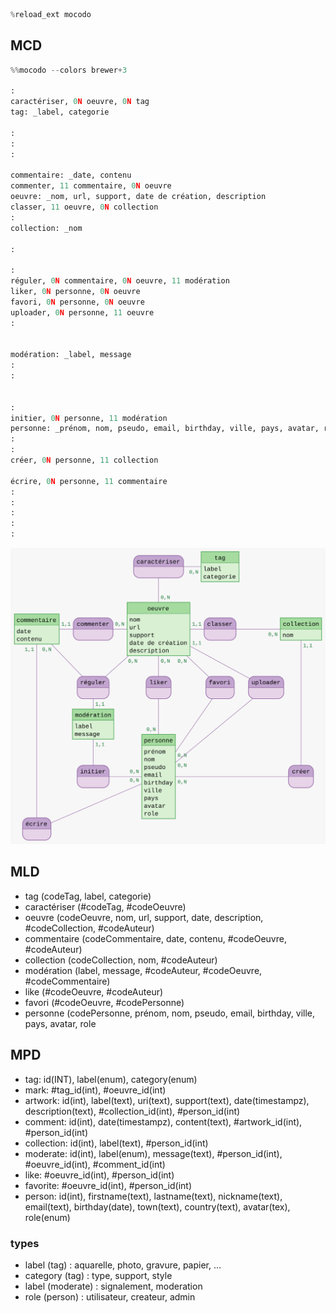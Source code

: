 ```python
%reload_ext mocodo
```

## MCD


```python
%%mocodo --colors brewer+3

:
caractériser, 0N oeuvre, 0N tag
tag: _label, categorie

:
:
:

commentaire: _date, contenu
commenter, 11 commentaire, 0N oeuvre
oeuvre: _nom, url, support, date de création, description
classer, 11 oeuvre, 0N collection
:
collection: _nom

:

:
réguler, 0N commentaire, 0N oeuvre, 11 modération
liker, 0N personne, 0N oeuvre
favori, 0N personne, 0N oeuvre
uploader, 0N personne, 11 oeuvre
:


modération: _label, message
:
:


:
initier, 0N personne, 11 modération
personne: _prénom, nom, pseudo, email, birthday, ville, pays, avatar, role
:
:
créer, 0N personne, 11 collection

écrire, 0N personne, 11 commentaire
:
:
:
:
:
```


    
![svg](output_2_0.svg)
    


## MLD

- tag (codeTag, label, categorie)
- caractériser (#codeTag, #codeOeuvre)
- oeuvre (codeOeuvre, nom, url, support, date, description, #codeCollection, #codeAuteur)
- commentaire (codeCommentaire, date, contenu, #codeOeuvre, #codeAuteur)
- collection (codeCollection, nom, #codeAuteur)
- modération (label, message, #codeAuteur, #codeOeuvre, #codeCommentaire)
- like (#codeOeuvre, #codeAuteur)
- favori (#codeOeuvre, #codePersonne)
- personne (codePersonne, prénom, nom, pseudo, email, birthday, ville, pays, avatar, role

## MPD

- tag: id(INT), label(enum), category(enum)
- mark: #tag_id(int), #oeuvre_id(int)
- artwork: id(int), label(text), uri(text), support(text), date(timestampz), description(text), #collection_id(int), #person_id(int)
- comment: id(int), date(timestampz), content(text), #artwork_id(int), #person_id(int)
- collection: id(int), label(text), #person_id(int)
- moderate: id(int), label(enum), message(text), #person_id(int), #oeuvre_id(int), #comment_id(int)
- like: #oeuvre_id(int), #person_id(int)
- favorite: #oeuvre_id(int), #person_id(int)
- person: id(int), firstname(text), lastname(text), nickname(text), email(text), birthday(date), town(text), country(text), avatar(tex), role(enum)


### types

- label (tag) : aquarelle, photo, gravure, papier, …
- category (tag) : type, support, style
- label (moderate) : signalement, moderation
- role (person) : utilisateur, createur, admin


```python

```
